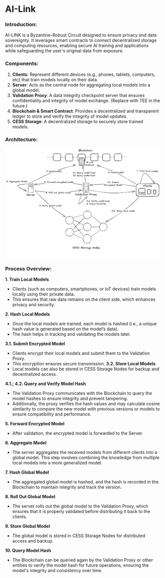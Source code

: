 # AI-Link

### **Introduction:**
AI-LINK is a Byzantine-Robust Circuit designed to ensure privacy and data sovereignty. It leverages smart contracts to connect decentralized storage and computing resources, enabling secure AI training and applications while safeguarding the user's original data from exposure.

### **Components:**
1. **Clients**: Represent different devices (e.g., phones, tablets, computers, etc) that train models locally on their data.
2. **Server**: Acts as the central node for aggregating local models into a global model.
3. **Validation Proxy**: A data integrity checkpoint server that ensures confidentiality and integrity of model exchange. (Replace with TEE in the future.)
4. **Blockchain & Smart Contract**: Provides a decentralized and transparent ledger to store and verify the integrity of model updates.
5. **CESS Storage**: A decentralized storage to securely store trained models.

### **Architecture:**
![Architecture](AI-Link_Hackathon.png)

### **Process Overview:**
**1. Train Local Models** 

- Clients (such as computers, smartphones, or IoT devices) train models locally using their private data.
- This ensures that raw data remains on the client side, which enhances privacy and security.

**2. Hash Local Models**

- Once the local models are trained, each model is hashed (i.e., a unique hash value is generated based on the model’s data).
- The hash helps in tracking and validating the models later.

**3.1. Submit Encrypted Model**

- Clients encrypt their local models and submit them to the Validation Proxy.
- This encryption ensures secure transmission.
**3.2. Store Local Models**
- Local models can also be stored in CESS Storage Nodes for backup and decentralized access.

**4.1.; 4.2. Query and Verify Model Hash**

- The Validation Proxy communicates with the Blockchain to query the model hashes to ensure integrity and prevent tampering.
- Additionally, the proxy verifies the hash values and may calculate cosine similarity to compare the new model with previous versions or models to ensure compatibility and performance.

**5. Forward Encrypted Model**

- After validation, the encrypted model is forwarded to the Server.

**6. Aggregate Model**

- The server aggregates the received models from different clients into a global model. This step involves combining the knowledge from multiple local models into a more generalized model.

**7. Hash Global Model**

- The aggregated global model is hashed, and the hash is recorded in the Blockchain to maintain integrity and track the version.

**8. Roll Out Global Model**

- The server rolls out the global model to the Validation Proxy, which ensures that it is properly validated before distributing it back to the clients.

**9. Store Global Model** 

- The global model is stored in CESS Storage Nodes for distributed access and backup.

**10. Query Model Hash**

- The Blockchain can be queried again by the Validation Proxy or other entities to verify the model hash for future operations, ensuring the model's integrity and consistency over time.